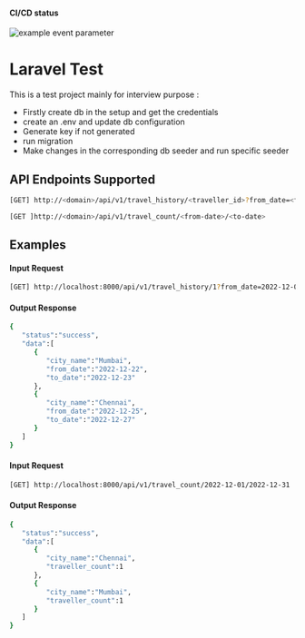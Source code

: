 #### CI/CD status

![example event parameter](https://github.com/github/docs/actions/workflows/main.yml/badge.svg?event=push)

# Laravel Test

This is a test project mainly for interview purpose :

- Firstly create db in the setup and get the credentials
- create an .env and update db configuration
- Generate key if not generated
- run migration
- Make changes in the corresponding db seeder and run specific seeder

## API Endpoints Supported

```sh
[GET] http://<domain>/api/v1/travel_history/<traveller_id>?from_date=<from-date>&to_date=<to-date>
```
```sh
[GET ]http://<domain>/api/v1/travel_count/<from-date>/<to-date>
```

## Examples

#### Input Request

```sh
[GET] http://localhost:8000/api/v1/travel_history/1?from_date=2022-12-01&to_date=2022-12-31
```
#### Output Response

```sh
{
   "status":"success",
   "data":[
      {
         "city_name":"Mumbai",
         "from_date":"2022-12-22",
         "to_date":"2022-12-23"
      },
      {
         "city_name":"Chennai",
         "from_date":"2022-12-25",
         "to_date":"2022-12-27"
      }
   ]
}
```

#### Input Request

```sh
[GET] http://localhost:8000/api/v1/travel_count/2022-12-01/2022-12-31
```

#### Output Response

```sh
{
   "status":"success",
   "data":[
      {
         "city_name":"Chennai",
         "traveller_count":1
      },
      {
         "city_name":"Mumbai",
         "traveller_count":1
      }
   ]
}
```
